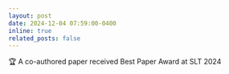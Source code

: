 ```yaml
---
layout: post
date: 2024-12-04 07:59:00-0400
inline: true
related_posts: false
---
```


:trophy: A co-authored paper received Best Paper Award at SLT 2024